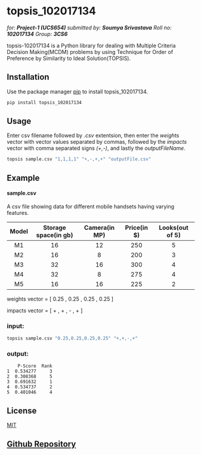 # topsis_102017134

_for: **Project-1 (UCS654)**_
_submitted by: **Soumya Srivastava**_
_Roll no: **102017134**_
_Group: **3CS6**_

topsis-102017134 is a Python library for dealing with Multiple Criteria Decision Making(MCDM) problems by using Technique for Order of Preference by Similarity to Ideal Solution(TOPSIS).

## Installation

Use the package manager [pip](https://pip.pypa.io/en/stable/) to install topsis_102017134.

```bash
pip install topsis_102017134
```

## Usage

Enter csv filename followed by _.csv_ extentsion, then enter the _weights_ vector with vector values separated by commas, followed by the _impacts_ vector with comma separated signs _(+,-)_, and lastly the _outputFileName_.

```bash
topsis sample.csv "1,1,1,1" "+,-,+,+" "outputFile.csv"
```

## Example

#### sample.csv

A csv file showing data for different mobile handsets having varying features.

| Model | Storage space(in gb) | Camera(in MP) | Price(in $) | Looks(out of 5) |
| :---: | :------------------: | :-----------: | :---------: | :-------------: |
|  M1   |          16          |      12       |     250     |        5        |
|  M2   |          16          |       8       |     200     |        3        |
|  M3   |          32          |      16       |     300     |        4        |
|  M4   |          32          |       8       |     275     |        4        |
|  M5   |          16          |      16       |     225     |        2        |

weights vector = [ 0.25 , 0.25 , 0.25 , 0.25 ]

impacts vector = [ + , + , - , + ]

### input:

```python
topsis sample.csv "0.25,0.25,0.25,0.25" "+,+,-,+"
```

### output:

```
    P-Score  Rank
1  0.534277     3
2  0.308368     5
3  0.691632     1
4  0.534737     2
5  0.401046     4

```

## License

[MIT](https://choosealicense.com/licenses/mit/)

## [Github Repository](https://github.com/sri-soumya/topsis)
